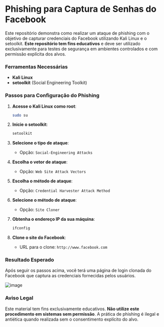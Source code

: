 
# Phishing para Captura de Senhas do Facebook

Este repositório demonstra como realizar um ataque de phishing com o objetivo de capturar credenciais do Facebook utilizando Kali Linux e o setoolkit. **Este repositório tem fins educativos** e deve ser utilizado exclusivamente para testes de segurança em ambientes controlados e com permissão explícita dos alvos.

### Ferramentas Necessárias

- **Kali Linux**
- **setoolkit** (Social Engineering Toolkit)

### Passos para Configuração do Phishing

1. **Acesse o Kali Linux como root**:
   ```bash
   sudo su
   ```

2. **Inicie o setoolkit**:
   ```bash
   setoolkit
   ```

3. **Selecione o tipo de ataque**:
   - Opção: `Social-Engineering Attacks`

4. **Escolha o vetor de ataque**:
   - Opção: `Web Site Attack Vectors`

5. **Escolha o método de ataque**:
   - Opção: `Credential Harvester Attack Method`

6. **Selecione o método de ataque**:
   - Opção: `Site Cloner`

7. **Obtenha o endereço IP da sua máquina**:
   ```bash
   ifconfig
   ```

8. **Clone o site do Facebook**:
   - URL para o clone: `http://www.facebook.com`

### Resultado Esperado

Após seguir os passos acima, você terá uma página de login clonada do Facebook que captura as credenciais fornecidas pelos usuários.

![image]([https://github.com/user-attachments/assets/cca73768-ddaa-4477-9849-f08bc6fb8628](https://github-production-user-asset-6210df.s3.amazonaws.com/92925579/407538749-a154b78f-c5bf-4efd-9911-72e98c020b81.png?X-Amz-Algorithm=AWS4-HMAC-SHA256&X-Amz-Credential=AKIAVCODYLSA53PQK4ZA%2F20250128%2Fus-east-1%2Fs3%2Faws4_request&X-Amz-Date=20250128T232949Z&X-Amz-Expires=300&X-Amz-Signature=a1b0b2ae0f560329f1ce502c2c5c0cca67b3ecc4613187d9e70ea901957a5742&X-Amz-SignedHeaders=host))

### Aviso Legal

Este material tem fins exclusivamente educativos. **Não utilize este procedimento em sistemas sem permissão**. A prática de phishing é ilegal e antiética quando realizada sem o consentimento explícito do alvo.

